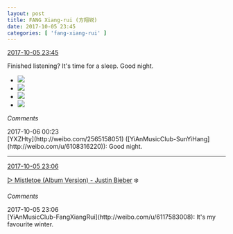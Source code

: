 ```yaml
---
layout: post
title: FANG Xiang-rui (方翔锐)
date: 2017-10-05 23:45
categories: [ 'fang-xiang-rui' ]
---
```


<div class="weibo-info">
  <a href="http://weibo.com/6117583008/Fp1rq7BtH">2017-10-05 23:45</a>
</div>

Finished listening? It's time for a sleep. Good night.

<!-- more -->

<ul class="weibo-pic-list-2">
  <li class="weibo-pic">
    <a href="https://wx4.sinaimg.cn/mw690/006G0KNGgy1fk7sv9nmvej30m80m8jud.jpg"><img src="https://wx4.sinaimg.cn/thumb150/006G0KNGgy1fk7sv9nmvej30m80m8jud.jpg" /></a>
  </li>
  <li class="weibo-pic">
    <a href="https://wx4.sinaimg.cn/mw690/006G0KNGgy1fk7sva5wgtj30m80m8god.jpg"><img src="https://wx4.sinaimg.cn/thumb150/006G0KNGgy1fk7sva5wgtj30m80m8god.jpg" /></a>
  </li>
  <li class="weibo-pic">
    <a href="https://wx1.sinaimg.cn/mw690/006G0KNGgy1fk7svbdnj3j30qo0qodmt.jpg"><img src="https://wx1.sinaimg.cn/thumb150/006G0KNGgy1fk7svbdnj3j30qo0qodmt.jpg" /></a>
  </li>
  <li class="weibo-pic">
    <a href="https://wx1.sinaimg.cn/mw690/006G0KNGgy1fk7sv93n6aj30qo0qogra.jpg"><img src="https://wx1.sinaimg.cn/thumb150/006G0KNGgy1fk7sv93n6aj30qo0qogra.jpg" /></a>
  </li>
</ul>

*Comments*

<div class="weibo-info">2017-10-06 00:23</div>
[YXZHty](http://weibo.com/2565158051) ([YiAnMusicClub-SunYiHang](http://weibo.com/u/6108316220)): Good night.

---

<div class="weibo-info">
  <a href="http://weibo.com/6117583008/Fp1bBlWCM">2017-10-05 23:06</a>
</div>

[▷ Mistletoe (Album Version) - Justin Bieber](http://weibo.com/p/10151501_59850090) ❄️

*Comments*

<div class="weibo-info">2017-10-05 23:06</div>
[YiAnMusicClub-FangXiangRui](http://weibo.com/u/6117583008): It's my favourite winter.
